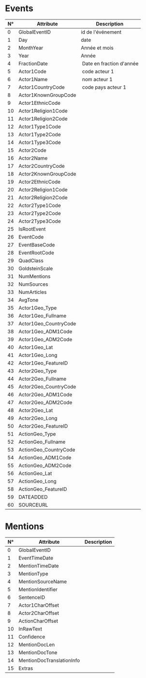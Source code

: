 # Events
| N°        | Attribute           | Description  |
| ------------- |-------------| -----|
| 0  | GlobalEventID | id de l'événement |
| 1  | Day | date |
| 2  | MonthYear | Année et mois |
| 3  | Year | Année |
| 4  | FractionDate | Date en fraction d'année |
| 5  | Actor1Code | code acteur 1 |
| 6  | Actor1Name | nom acteur 1 |
| 7  | Actor1CountryCode | code pays acteur 1 |
| 8  | Actor1KnownGroupCode |  |
| 9  | Actor1EthnicCode |  |
| 10 | Actor1Religion1Code |  |
| 11 | Actor1Religion2Code |  |
| 12 | Actor1Type1Code |  |
| 13 | Actor1Type2Code |  |
| 14 | Actor1Type3Code |  |
| 15 | Actor2Code |  |
| 16 | Actor2Name |  |
| 17 | Actor2CountryCode |  |
| 18 | Actor2KnownGroupCode |  |
| 19 | Actor2EthnicCode |  |
| 20 | Actor2Religion1Code |  |
| 21 | Actor2Religion2Code |  |
| 22 | Actor2Type1Code |  |
| 23 | Actor2Type2Code |  |
| 24 | Actor2Type3Code |  |
| 25 | IsRootEvent |  |
| 26 | EventCode |  |
| 27 | EventBaseCode |  |
| 28 | EventRootCode |  |
| 29 | QuadClass |  |
| 30 | GoldsteinScale |  |
| 31 | NumMentions |  |
| 32 | NumSources |  |
| 33 | NumArticles |  |
| 34 | AvgTone |  |
| 35 | Actor1Geo_Type |  |
| 36 | Actor1Geo_Fullname |  |
| 37 | Actor1Geo_CountryCode |  |
| 38 | Actor1Geo_ADM1Code |  |
| 39 | Actor1Geo_ADM2Code |  |
| 40 | Actor1Geo_Lat |  |
| 41 | Actor1Geo_Long |  |
| 42 | Actor1Geo_FeatureID |  |
| 43 | Actor2Geo_Type |  |
| 44 | Actor2Geo_Fullname |  |
| 45 | Actor2Geo_CountryCode |  |
| 46 | Actor2Geo_ADM1Code |  |
| 47 | Actor2Geo_ADM2Code |  |
| 48 | Actor2Geo_Lat |  |
| 49 | Actor2Geo_Long |  |
| 50 | Actor2Geo_FeatureID |  |
| 51 | ActionGeo_Type |  |
| 52 | ActionGeo_Fullname |  |
| 53 | ActionGeo_CountryCode |  |
| 54 | ActionGeo_ADM1Code |  |
| 55 | ActionGeo_ADM2Code |  |
| 56 | ActionGeo_Lat |  |
| 57 | ActionGeo_Long |  |
| 58 | ActionGeo_FeatureID |  |
| 59 | DATEADDED |  |
| 60 | SOURCEURL |  |

# Mentions
| N°        | Attribute           | Description  |
| ------------- |-------------| -----|
| 0  | GlobalEventID  |   |
| 1  | EventTimeDate |   |
| 2  | MentionTimeDate |   |
| 3  | MentionType |   |
| 4  | MentionSourceName  |   |
| 5  | MentionIdentifier  |   |
| 6  | SentenceID  |   |
| 7  | Actor1CharOffset  |   |
| 8  | Actor2CharOffset  |   |
| 9  | ActionCharOffset  |   |
| 10 | InRawText  |   |
| 11 | Confidence  |   |
| 12 | MentionDocLen  |   |
| 13 | MentionDocTone  |   |
| 14 | MentionDocTranslationInfo  |   |
| 15 | Extras  |   |
